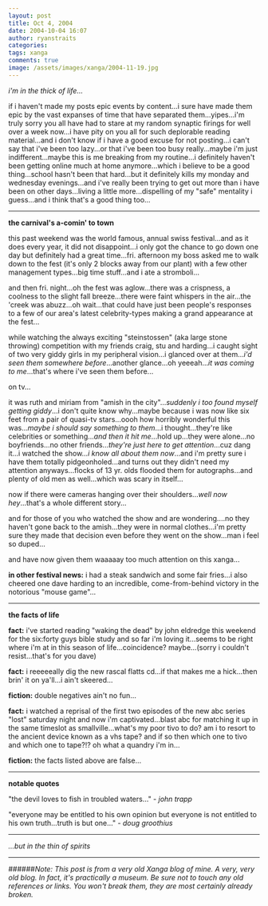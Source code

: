 ```yaml
---
layout: post
title: Oct 4, 2004
date: 2004-10-04 16:07
author: ryanstraits
categories:
tags: xanga
comments: true
image: /assets/images/xanga/2004-11-19.jpg
---
```

<em>i'm in the thick of life...</em>

<!-- break -->

if i haven't made my posts epic events by content...i sure have made them epic by the vast expanses of time that have separated them...yipes...i'm truly sorry you all have had to stare at my random synaptic firings for well over a week now...i have pity on you all for such deplorable reading material...and i don't know if i have a good excuse for not posting...i can't say that i've been too lazy...or that i've been too busy really...maybe i'm just indifferent...maybe this is me breaking from my routine...i definitely haven't been getting online much at home anymore...which i believe to be a good thing...school hasn't been that hard...but it definitely kills my monday and wednesday evenings...and i've really been trying to get out more than i have been on other days...living a little more...dispelling of my "safe" mentality i guess...and i think that's a good thing too...

---

<strong>the carnival's a-comin' to town</strong>

this past weekend was the world famous, annual swiss festival...and as it does every year, it did not disappoint...i only got the chance to go down one day but definitely had a great time...fri. afternoon my boss asked me to walk down to the fest (it's only 2 blocks away from our plant) with a few other management types...big time stuff...and i ate a stromboli...

and then fri. night...oh the fest was aglow...there was a crispness, a coolness to the slight fall breeze...there were faint whispers in the air...the 'creek was abuzz...oh wait...that could have just been people's responses to a few of our area's latest celebrity-types making a grand appearance at the fest...

while watching the always exciting "steinstossen" (aka large stone throwing) competition with my friends craig, stu and harding...i caught sight of two very giddy girls in my peripheral vision...i glanced over at them...<em>i'd seen them somewhere before</em>...another glance...oh yeeeah...<em>it was coming to me</em>...that's where i've seen them before...

on tv...

it was ruth and miriam from "amish in the city"...<em>suddenly i too found myself getting giddy</em>...i don't quite know why...maybe because i was now like six feet from a pair of quasi-tv stars...oooh how horribly wonderful this was...<em>maybe i should say something to them</em>...i thought...they're like celebrities or something...<em>and then it hit me</em>...hold up...they were alone...no boyfriends...no other friends...<em>they're just here to get attention</em>...cuz dang it...i watched the show...<em>i know all about them now</em>...and i'm pretty sure i have them totally pidgeonholed...and turns out they didn't need my attention anyways...flocks of 13 yr. olds flooded them for autographs...and plenty of old men as well...which was scary in itself...

now if there were cameras hanging over their shoulders...<em>well now hey</em>...that's a whole different story...

and for those of you who watched the show and are wondering....no they haven't gone back to the amish...they were in normal clothes...i'm pretty sure they made that decision even before they went on the show...man i feel so duped...

and have now given them waaaaay too much attention on this xanga...

<strong>in other festival news:</strong> i had a steak sandwich and some fair fries...i also cheered one dave harding to an incredible, come-from-behind victory in the notorious "mouse game"...

---

<strong>the facts of life</strong>

<strong>fact:</strong> i've started reading "waking the dead" by john eldredge this weekend for the six:forty guys bible study and so far i'm loving it...seems to be right where i'm at in this season of life...coincidence? maybe...(sorry i couldn't resist...that's for you dave)

<strong>fact:</strong> i reeeeeally dig the new rascal flatts cd...if that makes me a hick...then brin' it on ya'll...i ain't skeered...

<strong>fiction:</strong> double negatives ain't no fun...

<strong>fact:</strong> i watched a reprisal of the first two episodes of the new abc series "lost" saturday night and now i'm captivated...blast abc for matching it up in the same timeslot as smallville...what's my poor tivo to do? am i to resort to the ancient device known as a vhs tape? and if so then which one to tivo and which one to tape?!? oh what a quandry i'm in...

<strong>fiction:</strong> the facts listed above are false...

---

<strong>notable quotes</strong>

"the devil loves to fish in troubled waters..." - <em>john trapp</em>

"everyone may be entitled to his own opinion but everyone is not entitled to his own truth...truth is but one..." - <em>doug groothius</em>

---

<em>...but in the thin of spirits</em>

---

######*Note: This post is from a very old Xanga blog of mine. A very, very old blog. In fact, it's practically a museum. Be sure not to touch any old references or links. You won't break them, they are most certainly already broken.*